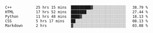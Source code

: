 <!--START_SECTION:waka-->

```txt
C++           25 hrs 15 mins  █████████▓░░░░░░░░░░░░░░░   38.79 %
HTML          17 hrs 52 mins  ███████░░░░░░░░░░░░░░░░░░   27.44 %
Python        11 hrs 48 mins  ████▓░░░░░░░░░░░░░░░░░░░░   18.13 %
CSS           5 hrs 17 mins   ██░░░░░░░░░░░░░░░░░░░░░░░   08.13 %
Markdown      2 hrs           ▓░░░░░░░░░░░░░░░░░░░░░░░░   03.08 %
```

<!--END_SECTION:waka-->
